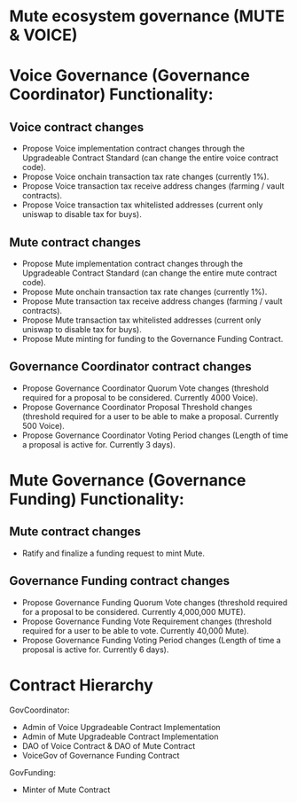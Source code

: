 # Mute ecosystem governance (MUTE & VOICE)


# Voice Governance (Governance Coordinator) Functionality:

## Voice contract changes

- Propose Voice implementation contract changes through the Upgradeable Contract Standard (can change the entire voice contract code).
- Propose Voice onchain transaction tax rate changes (currently 1%).
- Propose Voice transaction tax receive address changes (farming / vault contracts).
- Propose Voice transaction tax whitelisted addresses (current only uniswap to disable tax for buys).


## Mute contract changes

- Propose Mute implementation contract changes through the Upgradeable Contract Standard (can change the entire mute contract code).
- Propose Mute onchain transaction tax rate changes (currently 1%).
- Propose Mute transaction tax receive address changes (farming / vault contracts).
- Propose Mute transaction tax whitelisted addresses (current only uniswap to disable tax for buys).
- Propose Mute minting for funding to the Governance Funding Contract.


## Governance Coordinator contract changes

- Propose Governance Coordinator Quorum Vote changes (threshold required for a proposal to be considered. Currently 4000 Voice).
- Propose Governance Coordinator Proposal Threshold changes (threshold required for a user to be able to make a proposal. Currently 500 Voice).
- Propose Governance Coordinator Voting Period changes (Length of time a proposal is active for. Currently 3 days).


# Mute Governance (Governance Funding) Functionality:

## Mute contract changes

- Ratify and finalize a funding request to mint Mute.


## Governance Funding contract changes

- Propose Governance Funding Quorum Vote changes (threshold required for a proposal to be considered. Currently 4,000,000 MUTE).
- Propose Governance Funding Vote Requirement changes (threshold required for a user to be able to vote. Currently 40,000 Mute).
- Propose Governance Funding Voting Period changes (Length of time a proposal is active for. Currently 6 days).



# Contract Hierarchy

GovCoordinator:
- Admin of Voice Upgradeable Contract Implementation
- Admin of Mute Upgradeable Contract Implementation
- DAO of Voice Contract & DAO of Mute Contract
- VoiceGov of Governance Funding Contract

GovFunding:
- Minter of Mute Contract

